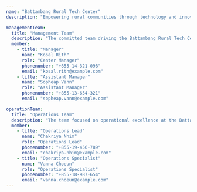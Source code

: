 ```yaml
---
name: "Battambang Rural Tech Center"
description: "Empowering rural communities through technology and innovation."

managementTeam:
  title: "Management Team"
  description: "The committed team driving the Battambang Rural Tech Center."
  member:
    - title: "Manager"
      name: "Kosal Rith"
      role: "Center Manager"
      phonenumber: "+855-14-321-098"
      email: "kosal.rith@example.com"
    - title: "Assistant Manager"
      name: "Sopheap Vann"
      role: "Assistant Manager"
      phonenumber: "+855-13-654-321"
      email: "sopheap.vann@example.com"

operationTeam:
  title: "Operations Team"
  description: "The team focused on operational excellence at the Battambang Rural Tech Center."
  member:
    - title: "Operations Lead"
      name: "Chakriya Nhim"
      role: "Operations Lead"
      phonenumber: "+855-19-456-789"
      email: "chakriya.nhim@example.com"
    - title: "Operations Specialist"
      name: "Vanna Choeun"
      role: "Operations Specialist"
      phonenumber: "+855-18-987-654"
      email: "vanna.choeun@example.com"
---
```

